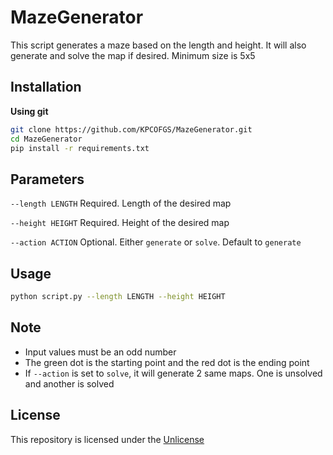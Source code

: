 # MazeGenerator

This script generates a maze based on the length and height. It will also generate and solve the map if desired. Minimum size is 5x5

## Installation

**Using git**

```bash
git clone https://github.com/KPCOFGS/MazeGenerator.git
cd MazeGenerator
pip install -r requirements.txt
```

## Parameters

`--length LENGTH` Required. Length of the desired map

`--height HEIGHT` Required. Height of the desired map

`--action ACTION` Optional. Either `generate` or `solve`. Default to `generate`

## Usage

```bash
python script.py --length LENGTH --height HEIGHT
```

## Note

* Input values must be an odd number
* The green dot is the starting point and the red dot is the ending point
* If `--action` is set to `solve`, it will generate 2 same maps. One is unsolved and another is solved

## License

This repository is licensed under the [Unlicense](LICENSE)
